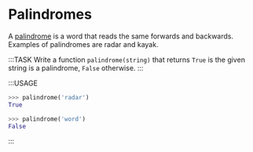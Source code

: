 # Palindromes

A [palindrome](https://en.wikipedia.org/wiki/Palindrome) is a word that reads the same forwards and backwards.
Examples of palindromes are radar and kayak.

:::TASK
Write a function `palindrome(string)` that returns `True` is the given string is a palindrome, `False` otherwise.
:::

:::USAGE

```python
>>> palindrome('radar')
True

>>> palindrome('word')
False
```

:::
